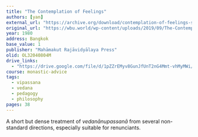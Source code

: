 ```yaml
---
title: "The Contemplation of Feelings"
authors: [yan]
external_url: "https://archive.org/download/contemplation-of-feelings-somdet-yan/Contemplation%20of%20Feelings%20-%20Somdet%20Yan_text.pdf"
original_url: "https://wbu.world/wp-content/uploads/2019/09/The-Contemplation-of-Feelings.pdf"
year: 1980
address: Bangkok
base_value: 1
publisher: "Mahāmakut Rajāvidyālaya Press"
olid: OL32040804M
drive_links:
  - "https://drive.google.com/file/d/1pZZrEMyv8GunJfUnT2nG4Mmt-vhMyMWi/view?usp=drivesdk"
course: monastic-advice
tags:
  - vipassana
  - vedana
  - pedagogy
  - philosophy
pages: 38
---
```


A short but dense treatment of _vedanānupassanā_ from several non-standard directions, especially suitable for renunciants. 

